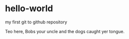 # hello-world
my first git to github repository

Teo here, Bobs your uncle and the dogs caught yer tongue.
